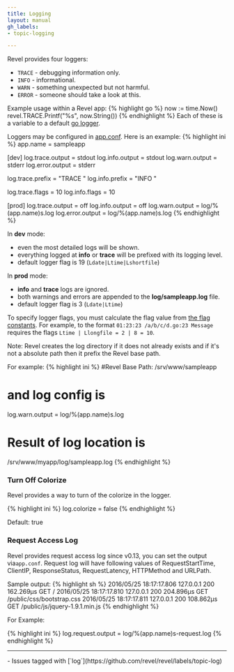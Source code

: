 ```yaml
---
title: Logging
layout: manual
gh_labels:
- topic-logging

---
```


Revel provides four loggers:

* `TRACE` - debugging information only.
* `INFO` - informational.
* `WARN` - something unexpected but not harmful.
* `ERROR` - someone should take a look at this.

Example usage within a Revel app:
{% highlight go %}
now := time.Now()
revel.TRACE.Printf("%s", now.String())
{% endhighlight %}
Each of these is a variable to a default [go logger](http://golang.org/pkg/log/).

Loggers may be configured in [app.conf](appconf.html#Logging).  Here is an example:
{% highlight ini %}
app.name = sampleapp

[dev]
log.trace.output = stdout
log.info.output  = stdout
log.warn.output  = stderr
log.error.output = stderr

log.trace.prefix = "TRACE "
log.info.prefix  = "INFO  "

log.trace.flags  = 10
log.info.flags   = 10

[prod]
log.trace.output = off
log.info.output  = off
log.warn.output  = log/%(app.name)s.log
log.error.output = log/%(app.name)s.log
{% endhighlight %}

In **dev** mode:

* even the most detailed logs will be shown.
* everything logged at **info** or **trace** will be prefixed with its logging
level.
* default logger flag is 19 (`Ldate|Ltime|Lshortfile`)

In **prod** mode:

* **info** and **trace** logs are ignored.
* both warnings and errors are appended to the **log/sampleapp.log** file.
* default logger flag is 3 (`Ldate|Ltime`)

To specify logger flags, you must calculate the flag value from
[the flag constants](http://www.golang.org/pkg/log/#constants).  For example, to
the format `01:23:23 /a/b/c/d.go:23 Message` requires the flags
`Ltime | Llongfile = 2 | 8 = 10`.

Note: Revel creates the log directory if it does not already exists and if it's not a absolute path then it prefix the Revel base path.

For example:
{% highlight ini %}
#Revel Base Path:
/srv/www/sampleapp

# and log config is
log.warn.output  = log/%(app.name)s.log

# Result of log location is
/srv/www/myapp/log/sampleapp.log
{% endhighlight %}

### Turn Off Colorize

Revel provides a way to turn of the colorize in the logger.

{% highlight ini %}
log.colorize = false
{% endhighlight %}

Default: true

### Request Access Log

Revel provides request access log since v0.13, you can set the output via`app.conf`. Request log will have following values of RequestStartTime, ClientIP, ResponseStatus, RequestLatency, HTTPMethod and URLPath.

Sample output:
{% highlight sh %}
2016/05/25 18:17:17.806 127.0.0.1 200  162.269µs GET /
2016/05/25 18:17:17.810 127.0.0.1 200  204.896µs GET /public/css/bootstrap.css
2016/05/25 18:17:17.811 127.0.0.1 200  108.862µs GET /public/js/jquery-1.9.1.min.js
{% endhighlight %}

For Example:

{% highlight ini %}
log.request.output = log/%(app.name)s-request.log
{% endhighlight %}

<hr>
- Issues tagged with [`log`](https://github.com/revel/revel/labels/topic-log)
